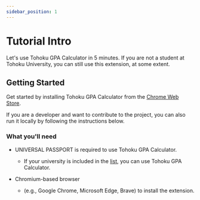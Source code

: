 ```yaml
---
sidebar_position: 1
---
```


# Tutorial Intro

Let's use Tohoku GPA Calculator in 5 minutes. If you are not a student at Tohoku University, you can still use this extension, at some extent.

## Getting Started

Get started by installing Tohoku GPA Calculator from the [Chrome Web Store](https://chromewebstore.google.com/detail/agbmcohifheiailbnjmcnapjdnkehajf?utm_source=item-share-cb).

If you are a developer and want to contribute to the project, you can also run it locally by following the instructions below.

### What you'll need

- UNIVERSAL PASSPORT is required to use Tohoku GPA Calculator.
  - If your university is included in the [list](https://www.jast-gakuen.com/casestudy/user/), you can use Tohoku GPA Calculator.

- Chromium-based browser
  - (e.g., Google Chrome, Microsoft Edge, Brave) to install the extension.
